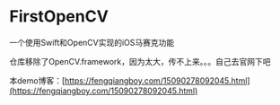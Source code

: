 # FirstOpenCV
一个使用Swift和OpenCV实现的iOS马赛克功能

仓库移除了OpenCV.framework，因为太大，传不上来。。。自己去官网下吧

本demo博客：[https://fengqiangboy.com/15090278092045.html](https://fengqiangboy.com/15090278092045.html)
